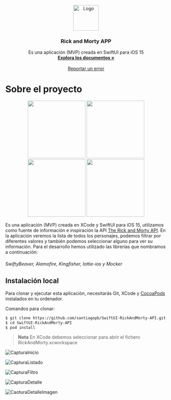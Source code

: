 <!-- PROJECT LOGO -->
<br />
<div align="center">
  <img src="https://user-images.githubusercontent.com/14046000/216837163-a2f5c503-ba57-4733-a036-ff64fd946344.png" alt="Logo" width="80" height="80">

  <h3 align="center">Rick and Morty APP</h3>

  <p align="center">
    Es una aplicación (MVP) creada en SwiftUI para iOS 15
    <br />
    <a href="https://github.com/santiagopb/SwiftUI-RickAndMorty-API"><strong>Explora los documentos »</strong></a>
    <br />
    <br />
    <a href="https://github.com/santiagopb/SwiftUI-RickAndMorty-API/issues">Reportar un error</a>
  </p>
</div>

# Sobre el proyecto
<div align="center" display="flex">
  <img width="180" src="https://user-images.githubusercontent.com/14046000/216828304-45b0610b-4571-49cb-a474-d2541fbae38a.png">
  <img width="180" src="https://user-images.githubusercontent.com/14046000/216828321-a4acef59-30da-4637-96f7-efedfa7664d3.png">
  <img width="180" src="https://user-images.githubusercontent.com/14046000/216828327-215f4007-af10-4a3e-a56c-1ac808e34202.png">
  <img width="180" src="https://user-images.githubusercontent.com/14046000/216828344-28485c33-38a9-4c7b-af4e-3c47527017d0.png">
</div>


Es una aplicación (MVP) creada en XCode y SwiftUI para iOS 15, utilizamos como fuente de información e inspiración la API [The Rick and Morty API](https://rickandmortyapi.com/). En la aplicación veremos la lista de todos los personajes, podemos filtrar por diferentes valores y también podemos seleccionar alguno para ver su información.
Para el desarrollo hemos utilizado las librerías que nombramos a continuación:
###### SwiftyBeaver, Alamofire, Kingfisher, lottie-ios y Mocker 

## Instalación local
Para clonar y ejecutar esta aplicación, necesitarás Git, XCode y [CocoaPods](https://cocoapods.org/) instalados en tu ordenador.

Comandos para clonar:

```bash
$ git clone https://github.com/santiagopb/SwiftUI-RickAndMorty-API.git
$ cd SwiftUI-RickAndMorty-API
$ pod install
```

> **Nota**
> En XCode debemos seleccionar para abrir el fichero RickAndMorty.xcworkspace


![CapturaInicio](https://user-images.githubusercontent.com/14046000/216828304-45b0610b-4571-49cb-a474-d2541fbae38a.png)

![CapturaListado](https://user-images.githubusercontent.com/14046000/216828321-a4acef59-30da-4637-96f7-efedfa7664d3.png)

![CapturaFiltro](https://user-images.githubusercontent.com/14046000/216828327-215f4007-af10-4a3e-a56c-1ac808e34202.png)

<div display="flex" class="row">

![CapturaDetalle](https://user-images.githubusercontent.com/14046000/216828344-28485c33-38a9-4c7b-af4e-3c47527017d0.png)

![CaoturaDetalleImagen](https://user-images.githubusercontent.com/14046000/216828357-3f42c1c8-ed04-467f-949e-6e5e9378e755.png)

</div>
